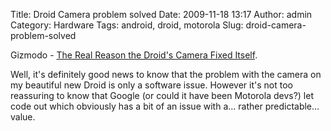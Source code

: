Title: Droid Camera problem solved
Date: 2009-11-18 13:17
Author: admin
Category: Hardware
Tags: android, droid, motorola
Slug: droid-camera-problem-solved

Gizmodo - [The Real Reason the Droid's Camera Fixed
Itself](http://gizmodo.com/5407482/the-real-reason-the-droids-camera-fixed-itself).

Well, it's definitely good news to know that the problem with the camera
on my beautiful new Droid is only a software issue. However it's not too
reassuring to know that Google (or could it have been Motorola devs?)
let code out which obviously has a bit of an issue with a... rather
predictable... value.
